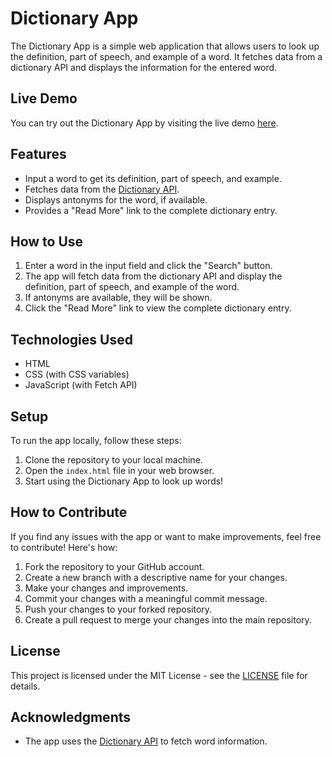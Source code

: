 # Dictionary App

The Dictionary App is a simple web application that allows users to look up the definition, part of speech, and example of a word. It fetches data from a dictionary API and displays the information for the entered word.

## Live Demo

You can try out the Dictionary App by visiting the live demo [here](https://rahulshah8383.github.io/Dictionary-App/).

## Features

- Input a word to get its definition, part of speech, and example.
- Fetches data from the [Dictionary API](https://api.dictionaryapi.dev/api/v2/entries/en/{word}).
- Displays antonyms for the word, if available.
- Provides a "Read More" link to the complete dictionary entry.

## How to Use

1. Enter a word in the input field and click the "Search" button.
2. The app will fetch data from the dictionary API and display the definition, part of speech, and example of the word.
3. If antonyms are available, they will be shown.
4. Click the "Read More" link to view the complete dictionary entry.

## Technologies Used

- HTML
- CSS (with CSS variables)
- JavaScript (with Fetch API)



## Setup

To run the app locally, follow these steps:

1. Clone the repository to your local machine.
2. Open the `index.html` file in your web browser.
3. Start using the Dictionary App to look up words!

## How to Contribute

If you find any issues with the app or want to make improvements, feel free to contribute! Here's how:

1. Fork the repository to your GitHub account.
2. Create a new branch with a descriptive name for your changes.
3. Make your changes and improvements.
4. Commit your changes with a meaningful commit message.
5. Push your changes to your forked repository.
6. Create a pull request to merge your changes into the main repository.

## License

This project is licensed under the MIT License - see the [LICENSE](LICENSE) file for details.

## Acknowledgments

- The app uses the [Dictionary API](https://api.dictionaryapi.dev/api/v2/entries/en/{word}) to fetch word information.
